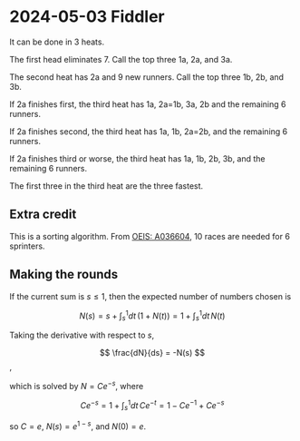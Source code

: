 2024-05-03 Fiddler
==================
It can be done in 3 heats.

The first head eliminates 7.  Call the top three 1a, 2a, and 3a.

The second heat has 2a and 9 new runners.  Call the top three 1b, 2b, and 3b.

If 2a finishes first, the third heat has 1a, 2a=1b, 3a, 2b and the remaining
6 runners.

If 2a finishes second, the third heat has 1a, 1b, 2a=2b, and the remaining
6 runners.

If 2a finishes third or worse, the third heat has 1a, 1b, 2b, 3b, and the
remaining 6 runners.

The first three in the third heat are the three fastest.

Extra credit
------------
This is a sorting algorithm.  From [OEIS: A036604](https://oeis.org/A036604),
10 races are needed for 6 sprinters.

Making the rounds
-----------------
If the current sum is $s \le 1$, then the expected number of numbers chosen is

$$ N(s) = s + \int_s^1 dt\,(1+N(t)) = 1 + \int_s^1 dt\,N(t) $$

Taking the derivative with respect to $s$,

$$ \frac{dN}{ds} = -N(s) $$,

which is solved by $N = Ce^{-s}$, where

$$ Ce^{-s} = 1 + \int_s^1 dt\,Ce^{-t} = 1 - Ce^{-1} + Ce^{-s} $$

so $C = e$, $N(s) = e^{1-s}$, and $N(0) = e$.
